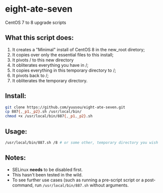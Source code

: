 # eight-ate-seven
CentOS 7 to 8 upgrade scripts

## What this script does:

1. It creates a "Minimal" install of CentOS 8 in the new_root diretory;
1. It copies over only the essential files to this install;
1. It pivots / to this new directory
1. It obliterates everything you have in /;
1. It copies everything in this temporary directory to /;
1. It pivots back to /;
1. It obliterates the temporary directory.

## Install:

```bash
git clone https://github.com/yuusou/eight-ate-seven.git
cp 887{,_p1,_p2}.sh /usr/local/bin/
chmod +x /usr/local/bin/887{,_p1,_p2}.sh
```

## Usage:

```bash
/usr/local/bin/887.sh /8 # or some other, temporary directory you wish to use.
```

## Notes:

* SELinux **needs** to be disabled first.
* This hasn't been tested in the wild.
* To see further use cases (such as running a pre-script script or a post-command, run `/usr/local/bin/887.sh` without arguments.

